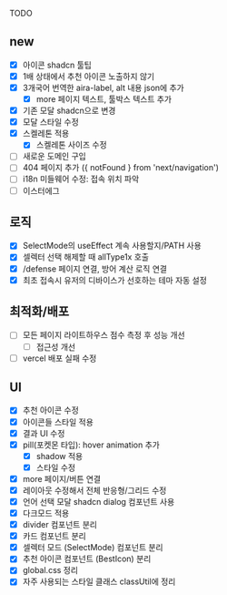 TODO

## new

- [x] 아이콘 shadcn 툴팁
- [x] 1배 상태에서 추천 아이콘 노출하지 않기
- [x] 3개국어 번역한 aira-label, alt 내용 json에 추가
  - [x] more 페이지 텍스트, 툴박스 텍스트 추가
- [x] 기존 모달 shadcn으로 변경
- [x] 모달 스타일 수정
- [x] 스켈레톤 적용
  - [x] 스켈레톤 사이즈 수정
- [ ] 새로운 도메인 구입
- [ ] 404 페이지 추가 ({ notFound } from 'next/navigation')
- [ ] i18n 미들웨어 수정: 접속 위치 파악
- [ ] 이스터에그

## 로직

- [x] SelectMode의 useEffect 계속 사용할지/PATH 사용
- [x] 셀렉터 선택 해제할 때 allType1x 호출
- [x] /defense 페이지 연결, 방어 계산 로직 연결
- [x] 최초 접속시 유저의 디바이스가 선호하는 테마 자동 설정

## 최적화/배포

- [ ] 모든 페이지 라이트하우스 점수 측정 후 성능 개선
  - [ ] 접근성 개선
- [ ] vercel 배포 실패 수정

## UI

- [x] 추천 아이콘 수정
- [x] 아이콘들 스타일 적용
- [x] 결과 UI 수정
- [x] pill(포켓몬 타입): hover animation 추가
  - [x] shadow 적용
  - [x] 스타일 수정
- [x] more 페이지/버튼 연결
- [x] 레이아웃 수정해서 전체 반응형/그리드 수정
- [x] 언어 선택 모달 shadcn dialog 컴포넌트 사용
- [x] 다크모드 적용
- [x] divider 컴포넌트 분리
- [x] 카드 컴포넌트 분리
- [x] 셀렉터 모드 (SelectMode) 컴포넌트 분리
- [x] 추천 아이콘 컴포넌트 (BestIcon) 분리
- [x] global.css 정리
- [x] 자주 사용되는 스타일 클래스 classUtil에 정리
